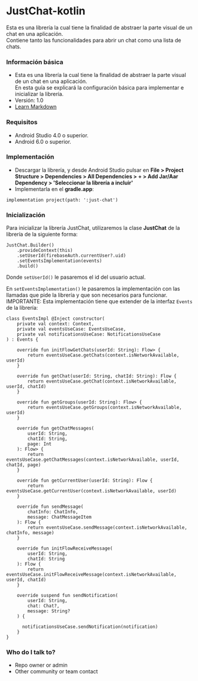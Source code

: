 # JustChat-kotlin #

Esta es una librería la cual tiene la finalidad de abstraer la parte visual de un chat en una aplicación.<br>
Contiene tanto las funcionalidades para abrir un chat como una lista de chats.

### Información básica ###

* Esta es una librería la cual tiene la finalidad de abstraer la parte visual de un chat en una aplicación.<br>
  En esta guía se explicará la configuración básica para implementar e inicializar la librería.
* Versión: 1.0
* [Learn Markdown](https://bitbucket.org/tutorials/markdowndemo)

### Requisitos ###
* Android Studio 4.0 o superior.
* Android 6.0 o superior.

### Implementación ###

* Descargar la librería, y desde Android Studio pulsar en <b>File > Project Structure > Dependencies > All Dependencies > + > Add Jar/Aar Dependency > 'Seleccionar la librería a incluir'</b>
* Implementarla en el <b>gradle.app</b>:
<pre><code>implementation project(path: ':just-chat')</code></pre>

### Inicialización ###

Para inicializar la librería JustChat, utilizaremos la clase <b>JustChat</b> de la librería de la siguiente forma:
<pre><code>JustChat.Builder()
    .provideContext(this)
    .setUserId(firebaseAuth.currentUser?.uid)
    .setEventsImplementation(events)
    .build()</code></pre>

Donde <code>setUserId()</code> le pasaremos el id del usuario actual.

En <code>setEventsImplementation()</code> le pasaremos la implementación con las llamadas que pide la librería y que son necesarios para funcionar. IMPORTANTE: Esta implementación tiene que extender de la interfaz <code>Events</code> de la librería:
<pre><code>class EventsImpl @Inject constructor(
    private val context: Context,
    private val eventsUseCase: EventsUseCase,
    private val notificationsUseCase: NotificationsUseCase
) : Events {

    override fun initFlowGetChats(userId: String): Flow<MutableList<Chat>> {
        return eventsUseCase.getChats(context.isNetworkAvailable, userId)
    }

    override fun getChat(userId: String, chatId: String): Flow<Chat> {
        return eventsUseCase.getChat(context.isNetworkAvailable, userId, chatId)
    }

    override fun getGroups(userId: String): Flow<MutableList<Group>> {
        return eventsUseCase.getGroups(context.isNetworkAvailable, userId)
    }

    override fun getChatMessages(
        userId: String,
        chatId: String,
        page: Int
    ): Flow<MutableList<ChatMessageItem>> {
        return eventsUseCase.getChatMessages(context.isNetworkAvailable, userId, chatId, page)
    }

    override fun getCurrentUser(userId: String): Flow<UserData> {
        return eventsUseCase.getCurrentUser(context.isNetworkAvailable, userId)
    }

    override fun sendMessage(
        chatInfo: ChatInfo,
        message: ChatMessageItem
    ): Flow<ResultInfo> {
        return eventsUseCase.sendMessage(context.isNetworkAvailable, chatInfo, message)
    }

    override fun initFlowReceiveMessage(
        userId: String,
        chatId: String
    ): Flow<ChatMessageItem> {
        return eventsUseCase.initFlowReceiveMessage(context.isNetworkAvailable, userId, chatId)
    }

    override suspend fun sendNotification(
        userId: String,
        chat: Chat?,
        message: String?
    ) {
        
      notificationsUseCase.sendNotification(notification)
    }
}</pre></code>

### Who do I talk to? ###

* Repo owner or admin
* Other community or team contact